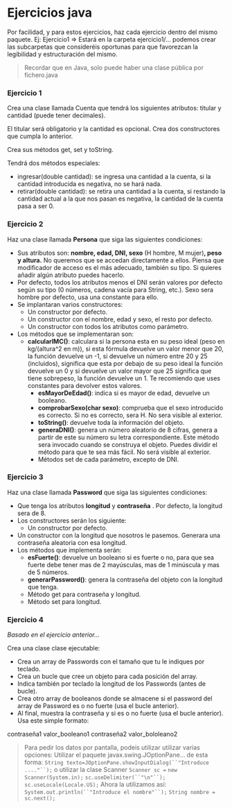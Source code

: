 ﻿# Ejercicios java

Por facilidad, y para estos ejercicios, haz cada ejercicio dentro del mismo paquete. 
Ej: Ejercicio1 ⇒ Estará en la carpeta ejercicio1/... podemos crear las subcarpetas que consideréis oportunas para que favorezcan la legibilidad y estructuración del mismo.

> Recordar que en Java, solo puede haber una clase pública por fichero.java

###  Ejercicio 1
Crea una clase llamada Cuenta que tendrá los siguientes atributos: titular y cantidad (puede tener decimales).

El titular será obligatorio y la cantidad es opcional. Crea dos constructores que cumpla lo anterior.

Crea sus métodos get, set y toString.

Tendrá dos métodos especiales:

-   ingresar(double cantidad): se ingresa una cantidad a la cuenta, si la cantidad introducida es negativa, no se hará nada.
-   retirar(double cantidad): se retira una cantidad a la cuenta, si restando la cantidad actual a la que nos pasan es negativa, la cantidad de la cuenta pasa a ser 0.

###  Ejercicio 2
Haz una clase llamada  **Persona**  que siga las siguientes condiciones:

-   Sus atributos son:  **nombre, edad, DNI, sexo** (H hombre, M mujer)**, peso y altura.**  No queremos que se accedan directamente a ellos. Piensa que modificador de acceso es el más adecuado, también su tipo. Si quieres añadir algún atributo puedes hacerlo.
-   Por defecto, todos los atributos menos el DNI serán valores por defecto según su tipo (0 números, cadena vacía para String, etc.). Sexo sera hombre por defecto, usa una constante para ello.
-   Se implantaran varios constructores:
    -   Un constructor por defecto.
    -   Un constructor con el nombre, edad y sexo, el resto por defecto.
    -   Un constructor con todos los atributos como parámetro.
-   Los métodos que se implementaran son:
    -   **calcularIMC()**: calculara si la persona esta en su peso ideal (peso en kg/(altura^2 en m)), si esta fórmula devuelve un valor menor que 20, la función devuelve un -1, si devuelve un número entre 20 y 25 (incluidos), significa que esta por debajo de su peso ideal la función devuelve un 0 y si devuelve un valor mayor que 25 significa que tiene sobrepeso, la función devuelve un 1. Te recomiendo que uses constantes para devolver estos valores.
        -   **esMayorDeEdad()**: indica si es mayor de edad, devuelve un booleano.
        -   **comprobarSexo(char sexo)**: comprueba que el sexo introducido es correcto. Si no es correcto, sera H. No sera visible al exterior.
        -   **toString()**: devuelve toda la información del objeto.
        -   **generaDNI()**: genera un número aleatorio de 8 cifras, genera a partir de este su número su letra correspondiente. Este método sera invocado cuando se construya el objeto. Puedes dividir el método para que te sea más fácil. No será visible al exterior.
        -   Métodos set de cada parámetro, excepto de DNI.

###  Ejercicio 3

Haz una clase llamada  **Password**  que siga las siguientes condiciones:
-   Que tenga los atributos **longitud**  y  **contraseña**  . Por defecto, la longitud sera de 8.
- Los constructores serán los siguiente:
    -   Un constructor por defecto.
-   Un constructor con la longitud que nosotros le pasemos. Generara una contraseña aleatoria con esa longitud.
- Los métodos que implementa serán:
    -   **esFuerte()**: devuelve un booleano si es fuerte o no, para que sea fuerte debe tener mas de 2 mayúsculas, mas de 1 minúscula y mas de 5 números.
    -   **generarPassword()**: genera la contraseña del objeto con la longitud que tenga.
    -   Método get para contraseña y longitud.
    -   Método set para longitud.

###  Ejercicio 4
*Basado en el ejercicio anterior...* 

Crea una clase clase ejecutable:
-   Crea un array de Passwords con el tamaño que tu le indiques por teclado.
-   Crea un bucle que cree un objeto para cada posición del array.
-   Indica también por teclado la longitud de los Passwords (antes de bucle).
-   Crea otro array de booleanos donde se almacene si el password del array de Password es o no fuerte (usa el bucle anterior).
-   Al final, muestra la contraseña y si es o no fuerte (usa el bucle anterior). Usa este simple formato:

contraseña1 valor_booleano1
contraseña2 valor_bololeano2

> Para pedir los datos por pantalla, podeis utilizar utilizar varias opciones:
>  Utilizar el paquete javax.swing.JOptionPane... de esta forma:
>  `String texto=JOptionPane.showInputDialog(``"Introduce ...."``);`
>  o utilizar la clase Scanner
>  `Scanner sc =` `new` `Scanner(System.in);`
>  `sc.useDelimiter(``"\n"``);`
>  `sc.useLocale(Locale.US);`
>  Ahora la utilizamos así:
>  `System.out.println(``"Introduce el nombre"``);`
>  `String nombre = sc.next();`

